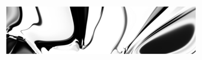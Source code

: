 [![neuralart][thumbnail]][link]

[thumbnail]: https://github.com/dstein64/dstein64/blob/neuralart_202101161815/neuralart-thumbnail.jpg?raw=true
[link]: https://github.com/dstein64/dstein64/blob/neuralart_202101161815/neuralart.png?raw=true

